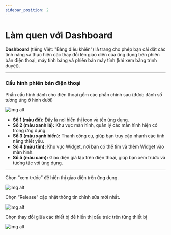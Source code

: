 ```yaml
---
sidebar_position: 2
---
```


# Làm quen với Dashboard

**Dashboard** (tiếng Việt: "Bảng điều khiển") là trang cho phép bạn cài đặt các tính năng và thực hiện các thay đổi lên giao diện của ứng dụng trên phiên bản điện thoại, máy tính bảng và phiên bản máy tính (khi xem bằng trình duyệt). 

---

### Cấu hình phiên bản điện thoại

Phần cấu hình dành cho điện thoại gồm các phần chính sau (được đánh số tương ứng ở hình dưới)

![img alt](/img/create-app/dashboard/200514-lam-quen-voi-dashboard-01.jpeg)

- **Số 1 (màu đỏ):** Đây là nơi hiển thị icon và tên ứng dụng.
- **Số 2 (màu xanh lá):** Khu vực màn hình, quản lý các màn hình hiện có trong ứng dụng.
- **Số 3 (màu xanh biển):** Thanh công cụ, giúp bạn truy cập nhanh các tính năng thiết yếu.
- **Số 4 (màu tím):** Khu vực Widget, nơi bạn có thể tìm và thêm Widget vào màn hình.
- **Số 5 (màu cam):** Giao diện giả lập trên điện thoại, giúp bạn xem trước và tương tác với ứng dụng.

---

Chọn “xem trước” để hiển thị giao diện trên ứng dụng.

![img alt](/img/create-app/dashboard/200514-lam-quen-voi-dashboard-10.jpg)

Chọn “Release" cập nhật thông tin chỉnh sửa mới nhất.

![img alt](/img/create-app/dashboard/200514-lam-quen-voi-dashboard-11.jpg)

Chọn thay đổi giữa các thiết bị để hiển thị cấu trúc trên từng thiết bị

![img alt](/img/create-app/dashboard/200514-lam-quen-voi-dashboard-12.jpg)


